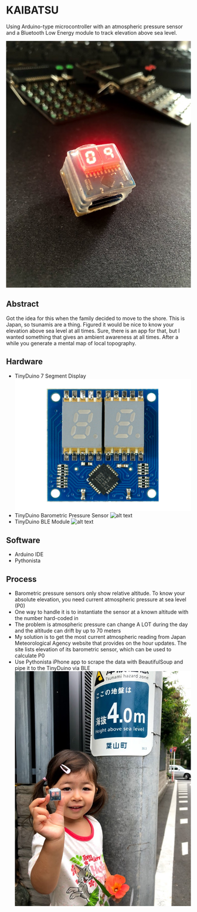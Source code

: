 # KAIBATSU
Using Arduino-type microcontroller with an atmospheric pressure sensor and a Bluetooth Low Energy module to track elevation above sea level.

![alt text](https://github.com/pashakun/kaibatsu/blob/main/IMG_2612.jpg)

## Abstract
Got the idea for this when the family decided to move to the shore. This is Japan, so tsunamis are a thing. Figured it would be nice to know your elevation above sea level at all times. Sure, there is an app for that, but I wanted something that gives an ambient awareness at all times. After a while you generate a mental map of local topography.

## Hardware

* TinyDuino 7 Segment Display
![alt text](https://github.com/TinyCircuits/TinyCircuits-TinyShield-7Segment-ASD2421/raw/master/images/ASD2421-R-N-Tutorial-Image-01.png)
* TinyDuino Barometric Pressure Sensor 
![alt text](https://cdn.shopify.com/s/files/1/1125/2198/products/ASD2511-R-P-Product-Picture-01_1800x1800.png?v=1577128324)
* TinyDuino BLE Module
![alt text](https://github.com/TinyCircuits/TinyCircuits-TinyShield-BLE-ASD2116/raw/master/images/ASD2116-R-Tutorial-Image-01.png)

## Software

* Arduino IDE
* Pythonista

## Process

* Barometric pressure sensors only show relative altitude. To know your absolute elevation, you need current atmospheric pressure at sea level (P0)
* One way to handle it is to instantiate the sensor at a known altitude with the number hard-coded in
* The problem is atmospheric pressure can change A LOT during the day and the altitude can drift by up to 70 meters
* My solution is to get the most current atmospheric reading from Japan Meteorological Agency website that provides on the hour updates. The site lists elevation of its barometric sensor, which can be used to calculate P0
* Use Pythonista iPhone app to scrape the data with BeautifulSoup and pipe it to the TinyDuino via BLE
![alt text](https://github.com/pashakun/kaibatsu/blob/main/IMG_2611.jpg)
